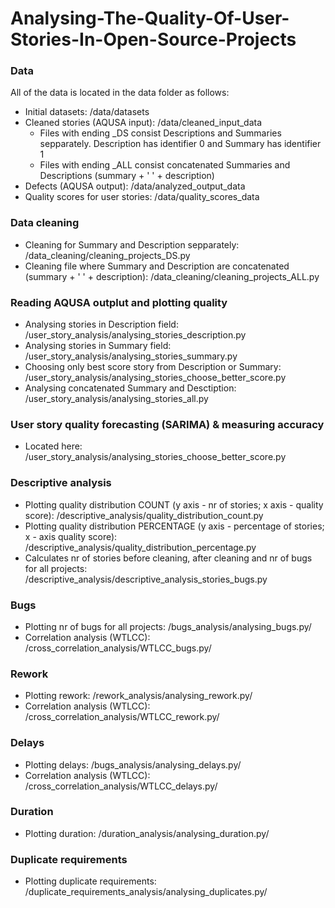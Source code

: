 # Analysing-The-Quality-Of-User-Stories-In-Open-Source-Projects

<h3>Data</h3>
All of the data is located in the data folder as follows:
<ul>
  <li>Initial datasets: /data/datasets</li>
  <li>Cleaned stories (AQUSA input): /data/cleaned_input_data
    <ul>
      <li>Files with ending _DS consist Descriptions and Summaries sepparately. Description has identifier 0 and Summary has identifier 1</li>
      <li>Files with ending _ALL consist concatenated Summaries and Descriptions (summary + ' ' + description) </li>
    </ul></li>
  <li>Defects (AQUSA output): /data/analyzed_output_data</li>
  <li>Quality scores for user stories: /data/quality_scores_data</li>
</ul> 

<h3>Data cleaning</h3>
<ul>
  <li>Cleaning for Summary and Description sepparately: /data_cleaning/cleaning_projects_DS.py</li>
  <li>Cleaning file where Summary and Description are concatenated (summary + ' ' + description): /data_cleaning/cleaning_projects_ALL.py</li>
</ul> 

<h3>Reading AQUSA outplut and plotting quality</h3>
<ul>
  <li>Analysing stories in Description field: /user_story_analysis/analysing_stories_description.py</li>
  <li>Analysing stories in Summary field: /user_story_analysis/analysing_stories_summary.py</li>
  <li>Choosing only best score story from Description or Summary: /user_story_analysis/analysing_stories_choose_better_score.py</li>
  <li>Analysing concatenated Summary and Desctiption: /user_story_analysis/analysing_stories_all.py</li>
</ul> 

<h3>User story quality forecasting (SARIMA) & measuring accuracy</h3>
<ul>
  <li>Located here: /user_story_analysis/analysing_stories_choose_better_score.py</li>
</ul> 

<h3>Descriptive analysis</h3>
<ul>
  <li>Plotting quality distribution COUNT (y axis - nr of stories; x axis - quality score): /descriptive_analysis/quality_distribution_count.py</li>
  <li>Plotting quality distribution PERCENTAGE (y axis - percentage of stories; x - axis quality score): /descriptive_analysis/quality_distribution_percentage.py</li>
  <li>Calculates nr of stories before cleaning, after cleaning and nr of bugs for all projects: /descriptive_analysis/descriptive_analysis_stories_bugs.py</li>
</ul> 

<h3>Bugs</h3>
<ul>
  <li>Plotting nr of bugs for all projects: /bugs_analysis/analysing_bugs.py/</li>
  <li>Correlation analysis (WTLCC): /cross_correlation_analysis/WTLCC_bugs.py/</li>
</ul> 

<h3>Rework</h3>
<ul>
  <li>Plotting rework: /rework_analysis/analysing_rework.py/</li>
  <li>Correlation analysis (WTLCC): /cross_correlation_analysis/WTLCC_rework.py/</li>
</ul> 

<h3>Delays</h3>
<ul>
  <li>Plotting delays: /bugs_analysis/analysing_delays.py/</li>
  <li>Correlation analysis (WTLCC): /cross_correlation_analysis/WTLCC_delays.py/</li>
</ul> 

<h3>Duration</h3>
<ul>
  <li>Plotting duration: /duration_analysis/analysing_duration.py/</li>
</ul> 

<h3>Duplicate requirements</h3>
<ul>
  <li>Plotting duplicate requirements: /duplicate_requirements_analysis/analysing_duplicates.py/</li>
</ul> 


